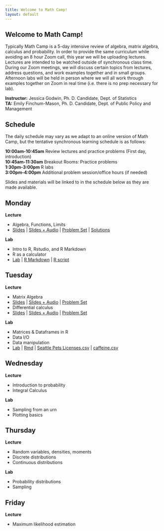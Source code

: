 ```yaml
---
title: Welcome to Math Camp!
layout: default
---
```


## Welcome to Math Camp!

Typically Math Camp is a 5-day intensive review of algebra, matrix algebra, calculus and probability. In order to provide the same curriculum while avoiding an 8 hour Zoom call, this year we will be uploading lectures. Lectures are intended to be watched outside of synchronous class time. During our Zoom meetings, we will discuss certain topics from lectures, address questions, and work examples together and in small groups. Afternoon labs will be held in person where we will all work through examples together on Zoom in real time (i.e. there is no prep necessary for lab).

  **Instructor:** Jessica Godwin, Ph. D. Candidate, Dept. of Statistics  
  **TA:** Emily Finchum-Mason, Ph. D. Candidate, Dept. of Public Policy and Management  

## Schedule

The daily schedule may vary as we adapt to an online version of Math Camp, but the tentative synchronous learning schedule is as follows:  

  **10:00am-10:45am**  Review lectures and practice problems (First day, introduction)  
  **10:45am-11:30am**  Breakout Rooms: Practice problems  
  **1:30pm-3:00pm**    R labs  
  **3:00pm-4:00pm**    Additional problem session/office hours (if needed)  

Slides and materials will be linked to in the schedule below as they are made available.

## Monday
**Lecture**
 * Algebra, Functions, Limits
 * [Slides](https://jlgodwin.github.io/MathCamp/Lectures/Lecture1_20200921.pdf) \| [Slides + Audio](https://washington.zoom.us/rec/share/HxmHkU5xjizORXgxxWlQMklhTiZwpBS3x03l3salzbu1NUJG2LQramibL-47ayOG.PWT7sDgR-TEf0qV2?startTime=1600665456000) \| [Problem Set](https://jlgodwin.github.io/MathCamp/ProblemSets/problemset1.pdf) \| [Solutions](https://jlgodwin.github.io/MathCamp/ProblemSets/solutions1.pdf)
 
**Lab**
 * Intro to R, Rstudio, and R Markdown
 * R as a calculator
 * [Lab](https://jlgodwin.github.io/MathCamp/Labs/Rlab1.html) \| [R Markdown](https://jlgodwin.github.io/MathCamp/Labs/Rlab1.Rmd) \| [R script](https://jlgodwin.github.io/MathCamp/Labs/Rlab1.R) 

## Tuesday
**Lecture**
 * Matrix Algebra
 * [Slides](https://jlgodwin.github.io/MathCamp/Lectures/Lecture2.pdf) \| [Slides + Audio](https://washington.zoom.us/rec/share/YBGP0Ne3CYjZYgYxBgnxz5ww39jh43sByWjUcfXJBvZuhV32hXeEjUhhqysYMlgS.MoWItClaoR4jihen?startTime=1600727899000) \| [Problem Set](https://jlgodwin.github.io/MathCamp/ProblemSets/problemset2.pdf)
 * Differential calculus
 * [Slides](https://jlgodwin.github.io/MathCamp/Lectures/Lecture3.pdf) \| [Slides + Audio](
 https://washington.zoom.us/rec/share/rskeDKGYdbRzQ8-ZV7ZimbPeAzjMNjSwChMd2Uv73-4zyFr_R09hW45AgjFgqiz8.GgznZ0uFH4kDIEHw?startTime=1600732333000) \| [Problem Set](https://jlgodwin.github.io/MathCamp/ProblemSets/problemset3.pdf)
 
**Lab**
* Matrices & Dataframes in R
* Data I/O
* Data manipulation
* [Lab](https://jlgodwin.github.io/MathCamp/Labs/RLab2.html) \| [Rmd](https://jlgodwin.github.io/MathCamp/Labs/RLab2.Rmd) \| [Seattle Pets Licenses.csv](https://jlgodwin.github.io/MathCamp/Labs/Seattle_Pet_Licenses.csv) \| [caffeine.csv](https://jlgodwin.github.io/MathCamp/Labs/caffeine.csv)

## Wednesday
**Lecture**
* Introduction to probability
* Integral Calculus

**Lab**
* Sampling from an urn
* Plotting basics

## Thursday
**Lecture**
 * Random variables, densities, moments
 * Discrete distributions
 * Continuous distributions 
 
**Lab**
 * Probability distributions
 * Sampling
 
## Friday
**Lecture**
 * Maximum likelihood estimation

